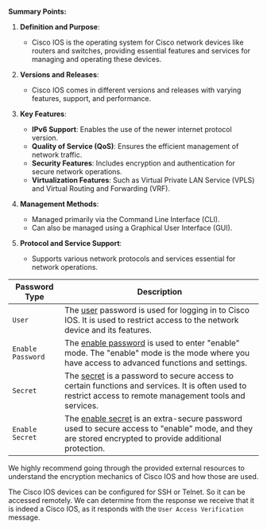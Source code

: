 **Summary Points:**

1. **Definition and Purpose**:
   - Cisco IOS is the operating system for Cisco network devices like routers and switches, providing essential features and services for managing and operating these devices.

2. **Versions and Releases**:
   - Cisco IOS comes in different versions and releases with varying features, support, and performance.

3. **Key Features**:
   - **IPv6 Support**: Enables the use of the newer internet protocol version.
   - **Quality of Service (QoS)**: Ensures the efficient management of network traffic.
   - **Security Features**: Includes encryption and authentication for secure network operations.
   - **Virtualization Features**: Such as Virtual Private LAN Service (VPLS) and Virtual Routing and Forwarding (VRF).

4. **Management Methods**:
   - Managed primarily via the Command Line Interface (CLI).
   - Can also be managed using a Graphical User Interface (GUI).

5. **Protocol and Service Support**:
   - Supports various network protocols and services essential for network operations.

|**Password Type**|**Description**|
|---|---|
|`User`|The [user](https://www.cisco.com/c/en/us/td/docs/ios-xml/ios/security/s1/sec-s1-cr-book/sec-cr-t2.html#wp2992613898) password is used for logging in to Cisco IOS. It is used to restrict access to the network device and its features.|
|`Enable Password`|The [enable password](https://www.cisco.com/c/en/us/td/docs/ios-xml/ios/security/d1/sec-d1-cr-book/sec-cr-e1.html#wp3884449514) is used to enter "enable" mode. The "enable" mode is the mode where you have access to advanced functions and settings.|
|`Secret`|The [secret](https://www.cisco.com/c/en/us/td/docs/ios-xml/ios/security/s1/sec-s1-cr-book/sec-cr-s1.html#wp2622423174) is a password to secure access to certain functions and services. It is often used to restrict access to remote management tools and services.|
|`Enable Secret`|The [enable secret](https://www.cisco.com/c/en/us/td/docs/ios-xml/ios/security/d1/sec-d1-cr-book/sec-cr-e1.html#wp3438133060) is an extra-secure password used to secure access to "enable" mode, and they are stored encrypted to provide additional protection.|

We highly recommend going through the provided external resources to understand the encryption mechanics of Cisco IOS and how those are used.

The Cisco IOS devices can be configured for SSH or Telnet. So it can be accessed remotely. We can determine from the response we receive that it is indeed a Cisco IOS, as it responds with the `User Access Verification` message.